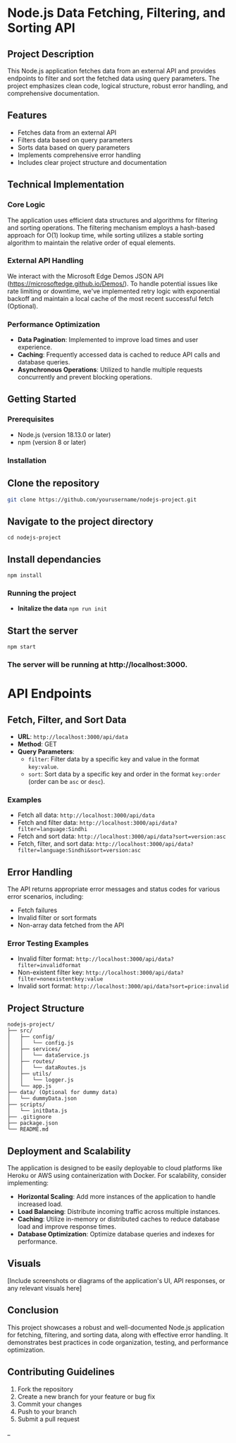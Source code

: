 # Node.js Data Fetching, Filtering, and Sorting API

## Project Description

This Node.js application fetches data from an external API and provides endpoints to filter and sort the fetched data using query parameters. The project emphasizes clean code, logical structure, robust error handling, and comprehensive documentation.

## Features

- Fetches data from an external API
- Filters data based on query parameters
- Sorts data based on query parameters
- Implements comprehensive error handling
- Includes clear project structure and documentation

## Technical Implementation

### Core Logic

The application uses efficient data structures and algorithms for filtering and sorting operations. The filtering mechanism employs a hash-based approach for O(1) lookup time, while sorting utilizes a stable sorting algorithm to maintain the relative order of equal elements.

### External API Handling

We interact with the Microsoft Edge Demos JSON API (https://microsoftedge.github.io/Demos/). To handle potential issues like rate limiting or downtime, we've implemented retry logic with exponential backoff and maintain a local cache of the most recent successful fetch (Optional).


### Performance Optimization 

- **Data Pagination**: Implemented to improve load times and user experience.
- **Caching**: Frequently accessed data is cached to reduce API calls and database queries.
- **Asynchronous Operations**: Utilized to handle multiple requests concurrently and prevent blocking operations.

## Getting Started

### Prerequisites

- Node.js (version 18.13.0 or later)
- npm (version 8 or later)

### Installation

## Clone the repository

```bash
git clone https://github.com/yourusername/nodejs-project.git
```
## Navigate to the project directory
 ```cd nodejs-project```
 
## Install dependancies
```npm install```

### Running the project
- **Initalize the data**
```npm run init```

## Start the server
``` npm start ```

### The server will be running at http://localhost:3000.


# API Endpoints

## Fetch, Filter, and Sort Data

- **URL**: `http://localhost:3000/api/data`
- **Method**: GET
- **Query Parameters**:
  - `filter`: Filter data by a specific key and value in the format `key:value`.
  - `sort`: Sort data by a specific key and order in the format `key:order` (order can be `asc` or `desc`).

### Examples

- Fetch all data: `http://localhost:3000/api/data`
- Fetch and filter data: `http://localhost:3000/api/data?filter=language:Sindhi`
- Fetch and sort data: `http://localhost:3000/api/data?sort=version:asc`
- Fetch, filter, and sort data: `http://localhost:3000/api/data?filter=language:Sindhi&sort=version:asc`

## Error Handling

The API returns appropriate error messages and status codes for various error scenarios, including:

- Fetch failures
- Invalid filter or sort formats
- Non-array data fetched from the API

### Error Testing Examples

- Invalid filter format: `http://localhost:3000/api/data?filter=invalidformat`
- Non-existent filter key: `http://localhost:3000/api/data?filter=nonexistentkey:value`
- Invalid sort format: `http://localhost:3000/api/data?sort=price:invalid`

## Project Structure

```plaintext
nodejs-project/  
├── src/  
│   ├── config/  
│   │   └── config.js  
│   ├── services/  
│   │   └── dataService.js  
│   ├── routes/  
│   │   └── dataRoutes.js  
│   ├── utils/  
│   │   └── logger.js  
│   └── app.js  
├── data/ (Optional for dummy data)  
│   └── dummyData.json  
├── scripts/  
│   └── initData.js  
├── .gitignore  
├── package.json  
└── README.md
```

## Deployment and Scalability

The application is designed to be easily deployable to cloud platforms like Heroku or AWS using containerization with Docker. For scalability, consider implementing:

- **Horizontal Scaling**: Add more instances of the application to handle increased load.
- **Load Balancing**: Distribute incoming traffic across multiple instances.
- **Caching**: Utilize in-memory or distributed caches to reduce database load and improve response times.
- **Database Optimization**: Optimize database queries and indexes for performance.

## Visuals

[Include screenshots or diagrams of the application's UI, API responses, or any relevant visuals here]

## Conclusion

This project showcases a robust and well-documented Node.js application for fetching, filtering, and sorting data, along with effective error handling. It demonstrates best practices in code organization, testing, and performance optimization.

## Contributing Guidelines

1. Fork the repository
2. Create a new branch for your feature or bug fix
3. Commit your changes
4. Push to your branch
5. Submit a pull request

_

